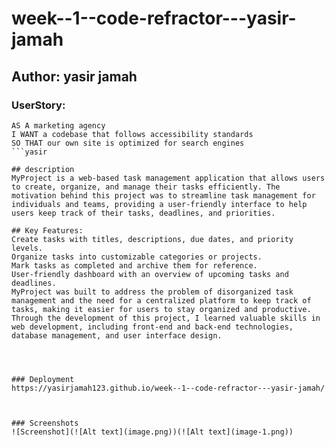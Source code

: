# week--1--code-refractor---yasir-jamah

## Author: yasir jamah



### UserStory:
```
AS A marketing agency
I WANT a codebase that follows accessibility standards
SO THAT our own site is optimized for search engines
```yasir 

## description
MyProject is a web-based task management application that allows users to create, organize, and manage their tasks efficiently. The motivation behind this project was to streamline task management for individuals and teams, providing a user-friendly interface to help users keep track of their tasks, deadlines, and priorities.

## Key Features:
Create tasks with titles, descriptions, due dates, and priority levels.
Organize tasks into customizable categories or projects.
Mark tasks as completed and archive them for reference.
User-friendly dashboard with an overview of upcoming tasks and deadlines.
MyProject was built to address the problem of disorganized task management and the need for a centralized platform to keep track of tasks, making it easier for users to stay organized and productive. Through the development of this project, I learned valuable skills in web development, including front-end and back-end technologies, database management, and user interface design.




### Deployment
https://yasirjamah123.github.io/week--1--code-refractor---yasir-jamah/



### Screenshots
![Screenshot](![Alt text](image.png))(![Alt text](image-1.png))
 


